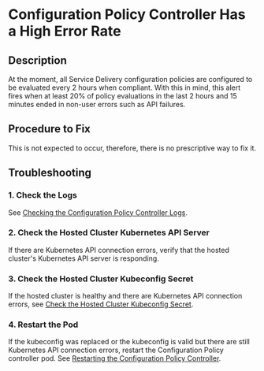 # Configuration Policy Controller Has a High Error Rate

## Description

At the moment, all Service Delivery configuration policies are configured to be evaluated every 2
hours when compliant. With this in mind, this alert fires when at least 20% of policy evaluations in
the last 2 hours and 15 minutes ended in non-user errors such as API failures.

## Procedure to Fix

This is not expected to occur, therefore, there is no prescriptive way to fix it.

## Troubleshooting

### 1. Check the Logs

See [Checking the Configuration Policy Controller Logs](../../common/config-policy-controller-logs.md).

### 2. Check the Hosted Cluster Kubernetes API Server

If there are Kubernetes API connection errors, verify that the hosted cluster's Kubernetes API
server is responding.

### 3. Check the Hosted Cluster Kubeconfig Secret

If the hosted cluster is healthy and there are Kubernetes API connection errors, see
[Check the Hosted Cluster Kubeconfig Secret](../../common/check-hosted-cluster-kubeconfig.md).

### 4. Restart the Pod

If the kubeconfig was replaced or the kubeconfig is valid but there are still Kubernetes API
connection errors, restart the Configuration Policy controller pod. See
[Restarting the Configuration Policy Controller](../../common/config-policy-controller-restart.md).
